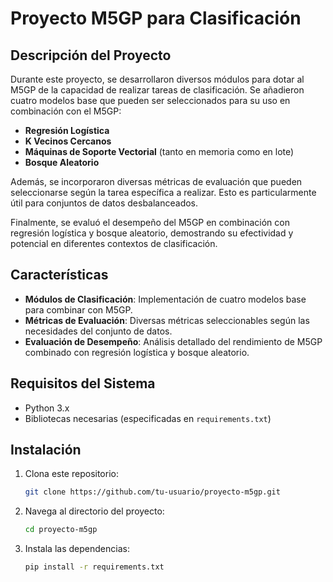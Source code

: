 # Proyecto M5GP para Clasificación

## Descripción del Proyecto

Durante este proyecto, se desarrollaron diversos módulos para dotar al M5GP de la capacidad de realizar tareas de clasificación. Se añadieron cuatro modelos base que pueden ser seleccionados para su uso en combinación con el M5GP:

- **Regresión Logística**
- **K Vecinos Cercanos**
- **Máquinas de Soporte Vectorial** (tanto en memoria como en lote)
- **Bosque Aleatorio**

Además, se incorporaron diversas métricas de evaluación que pueden seleccionarse según la tarea específica a realizar. Esto es particularmente útil para conjuntos de datos desbalanceados.

Finalmente, se evaluó el desempeño del M5GP en combinación con regresión logística y bosque aleatorio, demostrando su efectividad y potencial en diferentes contextos de clasificación.

## Características

- **Módulos de Clasificación**: Implementación de cuatro modelos base para combinar con M5GP.
- **Métricas de Evaluación**: Diversas métricas seleccionables según las necesidades del conjunto de datos.
- **Evaluación de Desempeño**: Análisis detallado del rendimiento de M5GP combinado con regresión logística y bosque aleatorio.

## Requisitos del Sistema

- Python 3.x
- Bibliotecas necesarias (especificadas en `requirements.txt`)

## Instalación

1. Clona este repositorio:
    ```bash
    git clone https://github.com/tu-usuario/proyecto-m5gp.git
    ```
2. Navega al directorio del proyecto:
    ```bash
    cd proyecto-m5gp
    ```
3. Instala las dependencias:
    ```bash
    pip install -r requirements.txt
    ```
